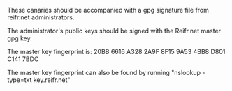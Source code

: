 These canaries should be accompanied with a gpg signature file from reifr.net administrators.

The administrator's public keys should be signed with the Reifr.net master gpg key.

The master key fingerprint is: 20BB 6616 A328 2A9F 8F15 9A53 4BB8 D801 C141 7BDC

The master key fingerprint can also be found  by running "nslookup -type=txt key.reifr.net"

